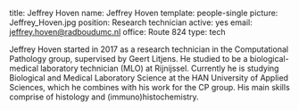 title: Jeffrey Hoven
name: Jeffrey Hoven
template: people-single
picture: Jeffrey_Hoven.jpg
position: Research technician
active: yes
email: jeffrey.hoven@radboudumc.nl
office: Route 824
type: tech



Jeffrey Hoven started in 2017 as a research technician in the
Computational Pathology group, supervised by Geert Litjens. He studied to be a biological-medical laboratory technician (MLO) at Rijnijssel. Currently he is
studying Biological and Medical Laboratory Science at the HAN University of
Applied Sciences, which he combines with his work for the CP group. His main skills comprise of histology and (immuno)histochemistry. 








